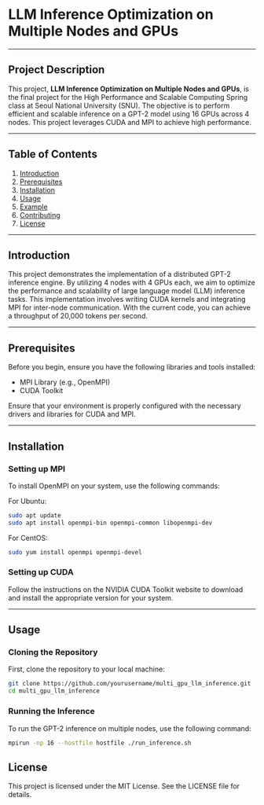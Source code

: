 # LLM Inference Optimization on Multiple Nodes and GPUs

---

## Project Description

This project, **LLM Inference Optimization on Multiple Nodes and GPUs**, is the final project for the High Performance and Scalable Computing Spring class at Seoul National University (SNU). The objective is to perform efficient and scalable inference on a GPT-2 model using 16 GPUs across 4 nodes. This project leverages CUDA and MPI to achieve high performance.

---

## Table of Contents

1. [Introduction](#introduction)
2. [Prerequisites](#prerequisites)
3. [Installation](#installation)
4. [Usage](#usage)
5. [Example](#example)
6. [Contributing](#contributing)
7. [License](#license)

---

## Introduction

This project demonstrates the implementation of a distributed GPT-2 inference engine. By utilizing 4 nodes with 4 GPUs each, we aim to optimize the performance and scalability of large language model (LLM) inference tasks. This implementation involves writing CUDA kernels and integrating MPI for inter-node communication. With the current code, you can achieve a throughput of 20,000 tokens per second.

---

## Prerequisites

Before you begin, ensure you have the following libraries and tools installed:

- MPI Library (e.g., OpenMPI)
- CUDA Toolkit

Ensure that your environment is properly configured with the necessary drivers and libraries for CUDA and MPI.

---

## Installation

### Setting up MPI

To install OpenMPI on your system, use the following commands:

For Ubuntu:

```bash
sudo apt update
sudo apt install openmpi-bin openmpi-common libopenmpi-dev
```

For CentOS:

```bash
sudo yum install openmpi openmpi-devel
```

### Setting up CUDA

Follow the instructions on the NVIDIA CUDA Toolkit website to download and install the appropriate version for your system.

---

## Usage

### Cloning the Repository

First, clone the repository to your local machine:

```bash
git clone https://github.com/yourusername/multi_gpu_llm_inference.git
cd multi_gpu_llm_inference
```

### Running the Inference

To run the GPT-2 inference on multiple nodes, use the following command:

```bash
mpirun -np 16 --hostfile hostfile ./run_inference.sh
```

## License

This project is licensed under the MIT License. See the LICENSE file for details.
